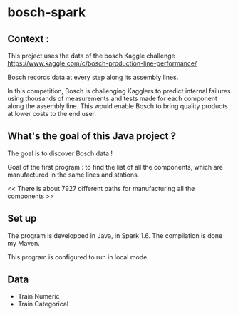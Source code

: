 # bosch-spark

## Context :

This project uses the data of the bosch Kaggle challenge 
https://www.kaggle.com/c/bosch-production-line-performance/

Bosch records data at every step along its assembly lines.

In this competition, Bosch is challenging Kagglers to predict internal failures using thousands of measurements and tests made for each component along the assembly line. 
This would enable Bosch to bring quality products at lower costs to the end user.

## What's the goal of this Java project ?

The goal is to discover Bosch data !

Goal of the first program : to find the list of all the components, which are manufactured in the same lines and stations.

<< There is about 7927 different paths for manufacturing all the components >>

## Set up

The program is developped in Java, in Spark 1.6.
The compilation is done my Maven.

This program is configured to run in local mode.

## Data
  - Train Numeric
  - Train Categorical


